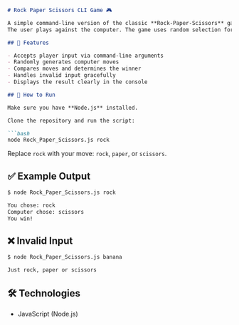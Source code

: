 ````markdown
# Rock Paper Scissors CLI Game 🎮

A simple command-line version of the classic **Rock-Paper-Scissors** game built with **Node.js**.  
The user plays against the computer. The game uses random selection for the computer's move and compares it with the player's input.

## 🧠 Features

- Accepts player input via command-line arguments
- Randomly generates computer moves
- Compares moves and determines the winner
- Handles invalid input gracefully
- Displays the result clearly in the console

## 🚀 How to Run

Make sure you have **Node.js** installed.

Clone the repository and run the script:

```bash
node Rock_Paper_Scissors.js rock
````

Replace `rock` with your move: `rock`, `paper`, or `scissors`.

## ✅ Example Output

```bash
$ node Rock_Paper_Scissors.js rock

You chose: rock  
Computer chose: scissors  
You win!
```

## ❌ Invalid Input

```bash
$ node Rock_Paper_Scissors.js banana

Just rock, paper or scissors
```

## 🛠 Technologies

* JavaScript (Node.js)
